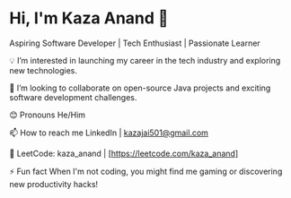 # Hi, I'm Kaza Anand 👋

Aspiring Software Developer | Tech Enthusiast | Passionate Learner

💡 I’m interested in launching my career in the tech industry and exploring new technologies.

👀 I’m looking to collaborate on open-source Java projects and exciting software development challenges.

😊 Pronouns He/Him

📫 How to reach me LinkedIn | kazajai501@gmail.com 

🔹 LeetCode: kaza_anand | [https://leetcode.com/kaza_anand] 


⚡ Fun fact When I'm not coding, you might find me gaming or discovering new productivity hacks!
